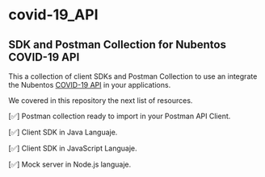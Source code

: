 # covid-19_API
## SDK and Postman Collection for Nubentos COVID-19 API
This a collection of client SDKs and Postman Collection to use an integrate the Nubentos [COVID-19 API](https://apimarket.nubentos.com/store/apis/info?name=API-nCoV2019&version=2.0.0&provider=owner-AT-nubentos.com&tenant=nubentos.com&utm_source=postman&utm_medium=documentacion&utm_campaign=workflow&utm_content=doc)  in your applications.

We covered in this repository the next list of resources.

[:white_check_mark:] Postman collection ready to import in your Postman API Client.

[:white_check_mark:] Client SDK in Java Languaje.

[:white_check_mark:] Client SDK in JavaScript Languaje.

[:white_check_mark:] Mock server in Node.js languaje.


